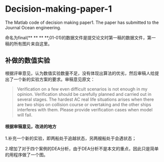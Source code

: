 # Decision-making-paper-1
The Matlab code of decision making paper1. The paper has submitted to the Journal Ocean engineering.

命名为final(** ** ** **,01-01)的数据文件是提交论文时第一稿的数据文件，第一稿的所有图片来自这里。

## 补做的数值实验
根据评审意见，认为数值实验数量不足，没有体现出算法的优劣，然后审稿人给提出了一个新的实验方案的要求。审稿意见原文：
>Verification on a few even difficult scenarios is not enough in my opinion. 
>Verification should be carefully planned and carried out in several stages. 
>The hardest AC real life situations arises when there are two ships on collision course or overtaking and the other ships interferes with them. 
>Please provide verification cases when model will fail.

#### 根据审稿意见，改进的地方

1.补充一个新的实验，即两船处于追越状态，另两艘船处于会遇状态；

2.增加了对于四个案例的DEA分析，由于DEA分析不是本文的重点，因此只是简单的用程序做了一个图。
